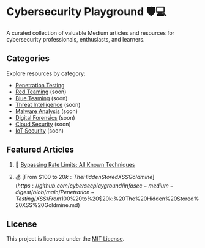 # Cybersecurity Playground 🛡️💻

A curated collection of valuable Medium articles and resources for cybersecurity professionals, enthusiasts, and learners.

## Categories

Explore resources by category:

- [Penetration Testing](https://github.com/cybersecplayground/infosec-medium-digest/tree/main/Penetration-Testing)
- [Red Teaming](/categories/red-teaming) (soon)
- [Blue Teaming](/categories/blue-teaming) (soon)
- [Threat Intelligence](/categories/threat-intel) (soon)
- [Malware Analysis](/categories/malware-analysis) (soon)
- [Digital Forensics](/categories/forensics) (soon)
- [Cloud Security](/categories/cloud-security) (soon)
- [IoT Security](/categories/iot-security) (soon)

## Featured Articles

<!-- Update periodically with top picks -->
1. 🚀 [Bypassing Rate Limits: All Known Techniques](https://github.com/cybersecplayground/infosec-medium-digest/blob/main/Penetration-Testing/bypass-methods/Bypassing%20Rate%20Limits%3A%20All%20Known%20Techniques.md)

2. 💰 [From $100 to $20k: The Hidden Stored XSS Goldmine](https://github.com/cybersecplayground/infosec-medium-digest/blob/main/Penetration-Testing/XSS/From%20$100%20to%20$20k:%20The%20Hidden%20Stored%20XSS%20Goldmine.md)


## License

This project is licensed under the [MIT License](LICENSE).

